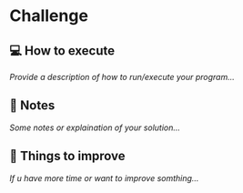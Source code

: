 # Challenge

## :computer: How to execute

_Provide a description of how to run/execute your program..._

## :memo: Notes

_Some notes or explaination of your solution..._

## :pushpin: Things to improve

_If u have more time or want to improve somthing..._

